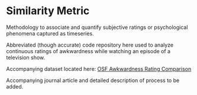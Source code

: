 # Similarity Metric
Methodology to associate and quantify subjective ratings or psychological phenomena captured as timeseries.

Abbreviated (though accurate) code repository here used to analyze continuous ratings of awkwardness while watching an episode of a television show.

Accompanying dataset located here: [OSF Awkwardness Rating Comparison](https://osf.io/5hkwr/)

Accompanying journal article and detailed description of process to be added.
